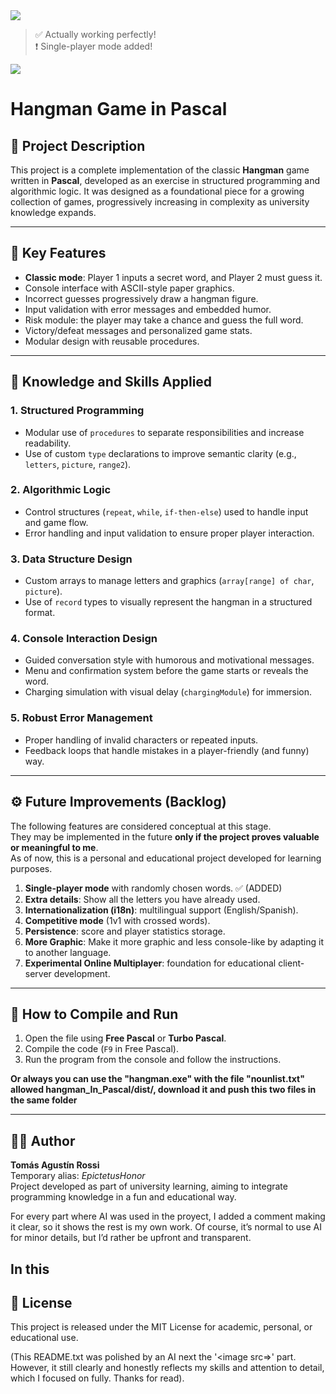 
<img src="https://user-images.githubusercontent.com/73097560/115834477-dbab4500-a447-11eb-908a-139a6edaec5c.gif">


>✅  Actually working perfectly! <br>
>❗  Single-player mode added! <br>

                
<img src="https://user-images.githubusercontent.com/73097560/115834477-dbab4500-a447-11eb-908a-139a6edaec5c.gif">


# Hangman Game in Pascal

## 🎯 Project Description

This project is a complete implementation of the classic **Hangman** game written in **Pascal**, developed as an exercise in structured programming and algorithmic logic. It was designed as a foundational piece for a growing collection of games, progressively increasing in complexity as university knowledge expands.

---

## 📌 Key Features

- **Classic mode**: Player 1 inputs a secret word, and Player 2 must guess it.
- Console interface with ASCII-style paper graphics.
- Incorrect guesses progressively draw a hangman figure.
- Input validation with error messages and embedded humor.
- Risk module: the player may take a chance and guess the full word.
- Victory/defeat messages and personalized game stats.
- Modular design with reusable procedures.

---

## 🧠 Knowledge and Skills Applied

### 1. **Structured Programming**
- Modular use of `procedures` to separate responsibilities and increase readability.
- Use of custom `type` declarations to improve semantic clarity (e.g., `letters`, `picture`, `range2`).

### 2. **Algorithmic Logic**
- Control structures (`repeat`, `while`, `if-then-else`) used to handle input and game flow.
- Error handling and input validation to ensure proper player interaction.

### 3. **Data Structure Design**
- Custom arrays to manage letters and graphics (`array[range] of char`, `picture`).
- Use of `record` types to visually represent the hangman in a structured format.

### 4. **Console Interaction Design**
- Guided conversation style with humorous and motivational messages.
- Menu and confirmation system before the game starts or reveals the word.
- Charging simulation with visual delay (`chargingModule`) for immersion.

### 5. **Robust Error Management**
- Proper handling of invalid characters or repeated inputs.
- Feedback loops that handle mistakes in a player-friendly (and funny) way.

---

## ⚙️ Future Improvements (Backlog)

The following features are considered conceptual at this stage.  
They may be implemented in the future **only if the project proves valuable or meaningful to me**.  
As of now, this is a personal and educational project developed for learning purposes.

1. **Single-player mode** with randomly chosen words.  ✅ (ADDED)
2. **Extra details**: Show all the letters you have already used.
3. **Internationalization (i18n)**: multilingual support (English/Spanish).
4. **Competitive mode** (1v1 with crossed words).
6. **Persistence**: score and player statistics storage.
7.  **More Graphic**: Make it more graphic and less console-like by adapting it to another language.
8. **Experimental Online Multiplayer**: foundation for educational client-server development.
---

## 🧪 How to Compile and Run

1. Open the file using **Free Pascal** or **Turbo Pascal**.
2. Compile the code (`F9` in Free Pascal).
3. Run the program from the console and follow the instructions.

  **Or always you can use the "hangman.exe" with the file "nounlist.txt" allowed hangman_In_Pascal/dist/, download it and push this two files in the same folder**

---

## 🧑‍🎓 Author

**Tomás Agustín Rossi**  
Temporary alias: *EpictetusHonor*  
Project developed as part of university learning, aiming to integrate programming knowledge in a fun and educational way.

For every part where AI was used in the proyect, I added a comment making it clear, so it shows the rest is my own work.
Of course, it’s normal to use AI for minor details, but I’d rather be upfront and transparent.

In this 
---

## 📜 License

This project is released under the MIT License for academic, personal, or educational use.

(This README.txt was polished by an AI next the '<image src=>' part. However, it still clearly and honestly reflects my skills and attention to detail, which I focused on fully. 
Thanks for read).
